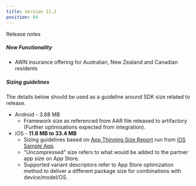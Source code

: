 ```yaml
---
title: Version 11.2
position: 64
---
```

Release notes

##### New Functionality
* AWN insurance offering for Australian, New Zealand and Canadian residents

##### Sizing guidelines
The details below should be used as a guideline around SDK size related to release.
* Android - 3.88 MB
    * Framework size as referenced from AAR file released to artifactory (Further optimisations expected from integration).
* iOS - **11.8 MB to 33.4 MB**
    * Sizing guidelines based on <a href="https://github.com/cartrawler/cartrawler.github.io/blob/master/ios-report.txt" target="_blank">App Thinning Size Report</a> run from <a href="https://github.com/cartrawler/cartrawler-ios-integration" target="_blank">iOS Sample App</a>.
    * "Uncompressed" size refers to what would be added to the partner app size on App Store.
    * Supported variant descriptors refer to App Store optimization method to deliver a different package size for combinations with device/model/OS.
